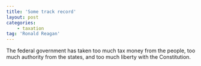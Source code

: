 ```yaml
---
title: 'Some track record'
layout: post
categories:
    - taxation
tag: 'Ronald Reagan'
---
```


The federal government has taken too much tax money from the people, too much authority from the states, and too much liberty with the Constitution.